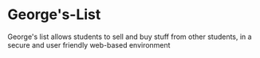 George's-List
=============

George's list allows students to sell and buy stuff from other students, in a secure and user friendly web-based environment
